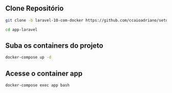 ## Clone Repositório
```sh
git clone -b laravel-10-com-docker https://github.com/ccaioadriano/setup-laravel.git app-laravel
```
```sh
cd app-laravel
```
## Suba os containers do projeto
```sh
docker-compose up -d
```
## Acesse o container app
```sh
docker-compose exec app bash
```
